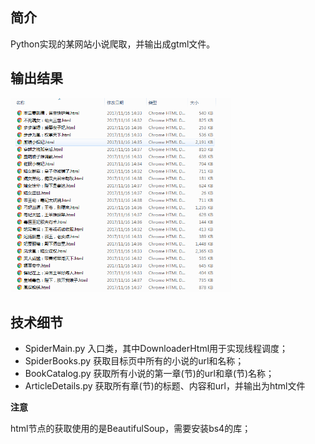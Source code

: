 ## 简介
Python实现的某网站小说爬取，并输出成gtml文件。

## 输出结果
<img width="70%" src="https://github.com/GoOnToDeth/SpiderForFiction/blob/master/images/result.png" />

## 技术细节
* SpiderMain.py 入口类，其中DownloaderHtml用于实现线程调度；
* SpiderBooks.py 获取目标页中所有的小说的url和名称；
* BookCatalog.py 获取所有小说的第一章(节)的url和章(节)名称；
* ArticleDetails.py 获取所有章(节)的标题、内容和url，并输出为html文件

**注意**

html节点的获取使用的是BeautifulSoup，需要安装bs4的库；


